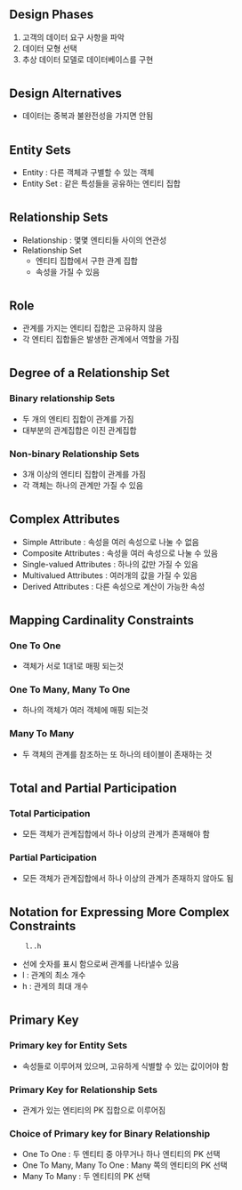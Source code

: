 ## Design Phases
1. 고객의 데이터 요구 사항을 파악
2. 데이터 모형 선택
3. 추상 데이터 모델로 데이터베이스를 구현

#
## Design Alternatives
- 데이터는 중복과 불완전성을 가지면 안됨

#
## Entity Sets
- Entity : 다른 객체과 구별할 수 있는 객체
- Entity Set : 같은 특성들을 공유하는 엔티티 집합

#
## Relationship Sets
- Relationship : 몇몇 엔티티들 사이의 연관성
- Relationship Set
    * 엔티티 집합에서 구한 관계 집합
    * 속성을 가질 수 있음

#
## Role
- 관계를 가지는 엔티티 집합은 고유하지 않음
- 각 엔티티 집합들은 발생한 관계에서 역할을 가짐

#
## Degree of a Relationship Set
### Binary relationship Sets
- 두 개의 엔티티 집합이 관계를 가짐
- 대부분의 관계집합은 이진 관계집합
### Non-binary Relationship Sets
- 3개 이상의 엔티티 집합이 관계를 가짐
- 각 객체는 하나의 관계만 가질 수 있음

#
## Complex Attributes
- Simple Attribute : 속성을 여러 속성으로 나눌 수 없음
- Composite Attributes : 속성을 여러 속성으로 나눌 수 있음
- Single-valued Attributes : 하나의 값만 가질 수 있음
- Multivalued Attributes : 여러개의 값을 가질 수 있음
- Derived Attributes : 다른 속성으로 계산이 가능한 속성

#
## Mapping Cardinality Constraints
### One To One
- 객체가 서로 1대1로 매핑 되는것
### One To Many, Many To One
- 하나의 객체가 여러 객체에 매핑 되는것
### Many To Many
- 두 객체의 관계를 참조하는 또 하나의 테이블이 존재하는 것

#
## Total and Partial Participation
### Total Participation
- 모든 객체가 관계집합에서 하나 이상의 관계가 존재해야 함
### Partial Participation
- 모든 객체가 관계집합에서 하나 이상의 관계가 존재하지 않아도 됨

#
## Notation for Expressing More Complex Constraints

        l..h
- 선에 숫자를 표시 함으로써 관계를 나타낼수 있음
- l : 관계의 최소 개수
- h : 관게의 최대 개수

#
## Primary Key
### Primary key for Entity Sets
- 속성들로 이루어져 있으며, 고유하게 식별할 수 있는 값이어야 함
### Primary Key for Relationship Sets
- 관계가 있는 엔티티의 PK 집합으로 이루어짐
### Choice of Primary key for Binary Relationship
- One To One : 두 엔티티 중 아무거나 하나 엔티티의 PK 선택
- One To Many, Many To One : Many 쪽의 엔티티의 PK 선택
- Many To Many : 두 엔티티의 PK 선택